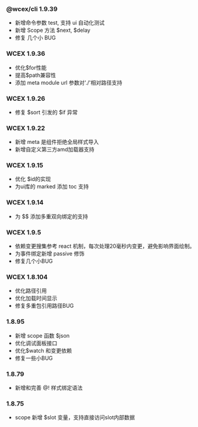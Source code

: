 <!--DESC: {icon:{name:"update",pkg:"mdi",type:"filled"},id:99} -->
### @wcex/cli 1.9.39
- 新增命令参数 test, 支持 ui 自动化测试
- 新增 Scope 方法 $next, $delay
- 修复 几个小 BUG

### WCEX 1.9.36
- 优化$for性能
- 提高$path兼容性
- 添加 meta module url 参数对'./'相对路径支持


### WCEX 1.9.26
- 修复 $sort 引发的 $if 异常

### WCEX 1.9.22
- 新增 meta 是组件拒绝全局样式导入
- 新增自定义第三方amd加载器支持

### WCEX 1.9.15
- 优化 $id的实现
- 为ui库的 marked 添加 toc 支持 
### WCEX 1.9.14
- 为 $$ 添加多重双向绑定的支持

### WCEX 1.9.5
- 依赖变更搜集参考 react 机制，每次处理20毫秒内变更，避免影响界面绘制。
- 为事件绑定新增 passive 修饰
- 修复几个小BUG

### WCEX 1.8.104
- 优化路径引用
- 优化加载时间显示
- 修复多重包引用路径BUG

### 1.8.95
- 新增 scope 函数 $json
- 优化调试面板接口
- 优化$watch 和变更依赖
- 修复一些小BUG

### 1.8.79
- 新增和完善 @! 样式绑定语法

### 1.8.75 
- scope 新增 $slot 变量，支持直接访问slot内部数据 
